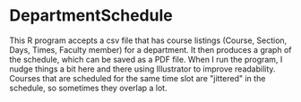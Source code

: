 # DepartmentSchedule
This R program accepts a csv file that has course listings (Course, Section, Days, Times, Faculty member)
for a department. It then produces a graph of the schedule, which can be saved as a PDF file.
When I run the program, I nudge things a bit here and there using Illustrator to improve readability. 
Courses that are scheduled for the same time slot are "jittered" in the schedule, so sometimes they overlap a lot.
